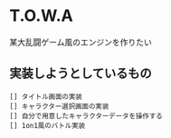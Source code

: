 # T.O.W.A
某大乱闘ゲーム風のエンジンを作りたい

## 実装しようとしているもの
```
[] タイトル画面の実装
[] キャラクター選択画面の実装
[] 自分で用意したキャラクターデータを操作する
[] 1on1風のバトル実装
```